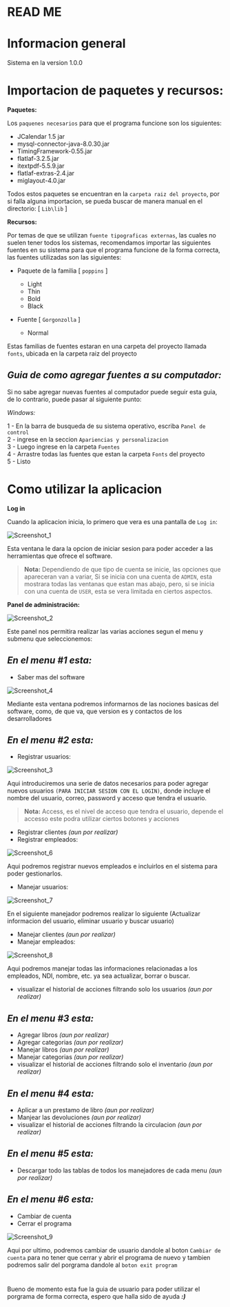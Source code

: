 # READ ME

# Informacion general

Sistema en la version 1.0.0

# Importacion de paquetes y recursos:


**Paquetes:**

Los `paquenes necesarios` para que el programa funcione son los siguientes:

- JCalendar 1.5 jar
- mysql-connector-java-8.0.30.jar
- TimingFramework-0.55.jar
- flatlaf-3.2.5.jar
- itextpdf-5.5.9.jar
- flatlaf-extras-2.4.jar
- miglayout-4.0.jar

Todos estos paquetes se encuentran en la `carpeta raiz del proyecto`, por si falla alguna importacion, se pueda
buscar de manera manual en el directorio: [ `Lib\lib` ]

**Recursos:**

Por temas de que se utilizan `fuente tipograficas externas`, las cuales no suelen tener todos los sistemas, recomendamos importar las siguientes fuentes en su sistema
para que el programa funcione de la forma correcta, las fuentes utilizadas son las siguientes:

- Paquete de la familia [ `poppins` ]
  - Light
  - Thin
  - Bold
  - Black

- Fuente [ `Gorgonzolla` ]
  - Normal


Estas familias de fuentes estaran en una carpeta del proyecto llamada `fonts`, ubicada en la carpeta raiz del proyecto

*Guia de como agregar fuentes a su computador:*
-----
Si no sabe agregar nuevas fuentes al computador puede seguir esta guia, de lo contrario, puede pasar al siguiente punto:

*Windows:*

1 - En la barra de busqueda de su sistema operativo, escriba `Panel de control`  
2 - ingrese en la seccion `Apariencias y personalizacion`   
3 - Luego ingrese en la carpeta `Fuentes`  
4 - Arrastre todas las fuentes que estan la carpeta `Fonts` del proyecto  
5 - Listo  

#

# Como utilizar la aplicacion

**Log in**

Cuando la aplicacion inicia, lo primero que vera es una pantalla de `Log in`:

![Screenshot_1](https://github.com/01010011011001010110010001110100/Final-Proyect/assets/89937780/5a29f743-e21a-485d-8359-d6eb6eefee43)

Esta ventana le dara la opcion de iniciar sesion para poder acceder a las herramientas que ofrece el software.

> **Nota:** Dependiendo de que tipo de cuenta se inicie, las opciones que apareceran van a variar, Si se inicia con una cuenta de `ADMIN`,
> esta mostrara todas las ventanas que estan mas abajo, pero, si se inicia con una cuenta de `USER`,
> esta se vera limitada en ciertos aspectos.

**Panel de administración:**

![Screenshot_2](https://github.com/01010011011001010110010001110100/Final-Proyect/assets/89937780/3838495b-1426-422f-ad94-a649aa6d0d58)

Este panel nos permitira realizar las varias acciones segun el menu y submenu que seleccionemos:

*En el menu #1 esta:*
----

- Saber mas del software

![Screenshot_4](https://github.com/01010011011001010110010001110100/Final-Proyect/assets/89937780/afc69e2b-70ed-437a-8b3a-1ef588bd449f)

Mediante esta ventana podremos informarnos de las nociones basicas del software, como, de que va, que version es y contactos
de los desarrolladores

*En el menu #2 esta:*
----

- Registrar usuarios:

![Screenshot_3](https://github.com/01010011011001010110010001110100/Final-Proyect/assets/89937780/121a302f-8d1a-41e1-822c-cff5d3615fa1)

Aqui introduciremos una serie de datos necesarios para poder agregar nuevos usuarios `(PARA INICIAR SESION CON EL LOGIN)`,
donde incluye el nombre del usuario, correo, password y acceso que tendra el usuario.

> **Nota:** Access, es el nivel de acceso que tendra el usuario, depende el accesso este podra utilizar ciertos botones
> y acciones

- Registrar clientes *(aun por realizar)*
- Registrar empleados:

![Screenshot_6](https://github.com/01010011011001010110010001110100/Final-Proyect/assets/89937780/9902cf25-9baf-448d-97de-1eee3cbcd41c)

Aqui podremos registrar nuevos empleados e incluirlos en el sistema para poder gestionarlos.

- Manejar usuarios:

![Screenshot_7](https://github.com/01010011011001010110010001110100/Final-Proyect/assets/89937780/bf17d27e-5a9d-4e81-9184-03a00e77c066)

En el siguiente manejador podremos realizar lo siguiente (Actualizar informacion del usuario, eliminar usuario y buscar usuario)

- Manejar clientes *(aun por realizar)*
- Manejar empleados:

![Screenshot_8](https://github.com/01010011011001010110010001110100/Final-Proyect/assets/89937780/e542b903-b5fb-4938-90bd-4bfc4d2aa850)

Aqui podremos manejar todas las informaciones relacionadas a los empleados, NDI, nombre, etc.
ya sea actualizar, borrar o buscar.

- visualizar el historial de acciones filtrando solo los usuarios *(aun por realizar)*

*En el menu #3 esta:*
----

- Agregar libros *(aun por realizar)*
- Agregar categorias *(aun por realizar)*
- Manejar libros *(aun por realizar)*
- Manejar categorias *(aun por realizar)*
- visualizar el historial de acciones filtrando solo el inventario *(aun por realizar)*

*En el menu #4 esta:*
----

- Aplicar a un prestamo de libro *(aun por realizar)*
- Manjear las devoluciones *(aun por realizar)*
- visualizar el historial de acciones filtrando la circulacion *(aun por realizar)*

*En el menu #5 esta:*
----

- Descargar todo las tablas de todos los manejadores de cada menu *(aun por realizar)*

*En el menu #6 esta:*
----

- Cambiar de cuenta
- Cerrar el programa

![Screenshot_9](https://github.com/01010011011001010110010001110100/Final-Proyect/assets/89937780/78df729a-feb3-42ef-87ed-2b4b7c91b656)

Aqui por ultimo, podremos cambiar de usuario dandole al boton `Cambiar de cuenta` para no tener que cerrar y abrir el programa de nuevo
y tambien podremos salir del porgrama dandole al `boton exit program`

#

Bueno de momento esta fue la guia de usuario para poder utilizar el porgrama de forma correcta, espero que halla sido de ayuda ***:)***

